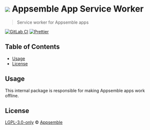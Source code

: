 # ![](https://gitlab.com/appsemble/appsemble/-/raw/0.24.9/config/assets/logo.svg) Appsemble App Service Worker

> Service worker for Appsemble apps

[![GitLab CI](https://gitlab.com/appsemble/appsemble/badges/0.24.9/pipeline.svg)](https://gitlab.com/appsemble/appsemble/-/releases/0.24.9)
[![Prettier](https://img.shields.io/badge/code_style-prettier-ff69b4.svg)](https://prettier.io)

## Table of Contents

- [Usage](#usage)
- [License](#license)

## Usage

This internal package is responsible for making Appsemble apps work offline.

## License

[LGPL-3.0-only](https://gitlab.com/appsemble/appsemble/-/blob/0.24.9/LICENSE.md) ©
[Appsemble](https://appsemble.com)
